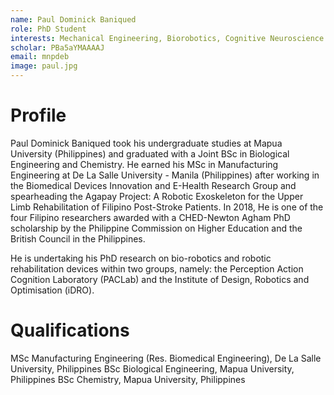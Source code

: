 ```yaml
---
name: Paul Dominick Baniqued
role: PhD Student
interests: Mechanical Engineering, Biorobotics, Cognitive Neuroscience
scholar: PBa5aYMAAAAJ
email: mnpdeb
image: paul.jpg
---
```



# Profile
Paul Dominick Baniqued took his undergraduate studies at Mapua University (Philippines) and graduated with a Joint BSc in Biological Engineering and Chemistry. He earned his MSc in Manufacturing Engineering at De La Salle University - Manila (Philippines) after working in the Biomedical Devices Innovation and E-Health Research Group and spearheading the Agapay Project: A Robotic Exoskeleton for the Upper Limb Rehabilitation of Filipino Post-Stroke Patients. In 2018, He is one of the four Filipino researchers awarded with a CHED-Newton Agham PhD scholarship by the Philippine Commission on Higher Education and the British Council in the Philippines.

He is undertaking his PhD research on bio-robotics and robotic rehabilitation devices within two groups, namely: the Perception Action Cognition Laboratory (PACLab) and the Institute of Design, Robotics and Optimisation (iDRO).

# Qualifications
MSc Manufacturing Engineering (Res. Biomedical Engineering), De La Salle University, Philippines
BSc Biological Engineering, Mapua University, Philippines
BSc Chemistry, Mapua University, Philippines
